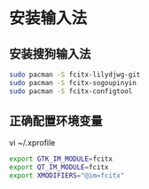 # 安装输入法

## 安装搜狗输入法

```sh
sudo pacman -S fcitx-lilydjwg-git 
sudo pacman -S fcitx-sogoupinyin
sudo pacman -S fcitx-configtool
```

## 正确配置环境变量

vi ~/.xprofile

```sh
export GTK_IM_MODULE=fcitx
export QT_IM_MODULE=fcitx
export XMODIFIERS="@im=fcitx"
```